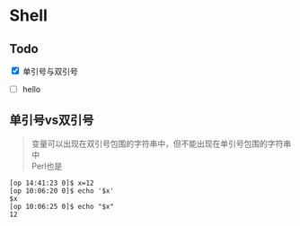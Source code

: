 # Shell

## Todo
<input type='checkbox' checked> 单引号与双引号  
- [ ] hello


## 单引号vs双引号
> 变量可以出现在双引号包围的字符串中，但不能出现在单引号包围的字符串中  
> Perl也是

```shell
[op 14:41:23 0]$ x=12
[op 10:06:20 0]$ echo '$x'
$x
[op 10:06:25 0]$ echo "$x"
12
```